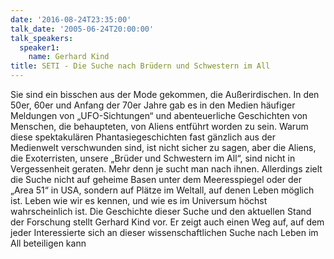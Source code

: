 ```yaml
---
date: '2016-08-24T23:35:00'
talk_date: '2005-06-24T20:00:00'
talk_speakers:
  speaker1:
    name: Gerhard Kind
title: SETI - Die Suche nach Brüdern und Schwestern im All
---
```

Sie sind ein bisschen aus der Mode gekommen, die Außerirdischen. 
In den 50er, 60er und Anfang der 70er Jahre gab es in den Medien häufiger Meldungen von „UFO-Sichtungen“ und abenteuerliche Geschichten von Menschen, die behaupteten, von Aliens entführt worden zu sein. Warum diese spektakulären  Phantasiegeschichten fast gänzlich aus der Medienwelt verschwunden sind, ist nicht sicher zu sagen, aber die Aliens, die Exoterristen, unsere „Brüder
und Schwestern im All“, sind nicht in Vergessenheit geraten. Mehr denn je sucht man nach ihnen. Allerdings zielt die Suche nicht auf geheime Basen unter dem Meeresspiegel oder der „Area 51“ in USA, sondern auf Plätze im Weltall, auf denen Leben möglich ist. Leben wie wir es kennen, und wie es im Universum höchst wahrscheinlich ist. 
Die Geschichte dieser Suche und den aktuellen Stand der Forschung stellt Gerhard Kind vor. Er zeigt auch einen Weg auf, auf dem jeder Interessierte sich an dieser wissenschaftlichen Suche nach Leben im All beteiligen kann